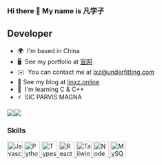 ### Hi there 👋 My name is 凡学子

Developer
------------------

* 🌍  I'm based in China
* 🖥️  See my portfolio at [官网](http://www.linxz.fun)
* ✉️  You can contact me at [lxz@underfitting.com](mailto:lxz@underfitting.com)
* 🚀  See my blog at [linxz.online](https://www.linxz.online)
* 🧠  I'm learning C & C++
* ⚡  SIC PARVIS MAGNA

<a href="https://www.twitter.com/lamhiuzhong" target="_blank" rel="noreferrer"><img
src="https://img.shields.io/twitter/follow/lamhiuzhong?logo=twitter&style=for-the-badge&color=3382ed&labelColor=1c1917"
/></a><a href="https://www.github.com/linxz-coder" target="_blank" rel="noreferrer"><img
src="https://img.shields.io/github/followers/linxz-coder?logo=github&style=for-the-badge&color=3382ed&labelColor=1c1917&cacheSeconds=36" /></a>

### Skills

<p align="left">
  <a href="https://developer.mozilla.org/en-US/docs/Web/JavaScript" target="_blank" rel="noreferrer">
    <img src="https://cdn.jsdelivr.net/gh/devicons/devicon/icons/javascript/javascript-original.svg" width="36" height="36" alt="Javascript" />
  </a>
  <a href="https://www.python.org/" target="_blank" rel="noreferrer">
    <img src="https://cdn.jsdelivr.net/gh/devicons/devicon/icons/python/python-original.svg" width="36" height="36" alt="Python" />
  </a>
  <a href="https://www.typescriptlang.org/" target="_blank" rel="noreferrer">
    <img src="https://cdn.jsdelivr.net/gh/devicons/devicon/icons/typescript/typescript-original.svg" width="36" height="36" alt="Typescript" />
  </a>
 <a href="https://reactjs.org/" target="_blank" rel="noreferrer">
   <img src="https://cdn.jsdelivr.net/gh/devicons/devicon/icons/react/react-original.svg" width="36" height="36" alt="React" />
 </a>
 <a href="https://tailwindcss.com/" target="_blank" rel="noreferrer">
   <img src="https://cdn.jsdelivr.net/gh/devicons/devicon@latest/icons/tailwindcss/tailwindcss-original.svg" width="36" height="36" alt="TailwindCSS" />
 </a>
  <a href="https://nodejs.org/en/" target="_blank" rel="noreferrer">
    <img src="https://cdn.jsdelivr.net/gh/devicons/devicon/icons/nodejs/nodejs-original.svg" width="36" height="36" alt="NodeJS" />
  </a>
<a href="https://www.mysql.com/" target="_blank" rel="noreferrer">
  <img src="https://cdn.jsdelivr.net/gh/devicons/devicon/icons/mysql/mysql-original.svg" width="36" height="36" alt="MySQL" />
</a>
</p>

<!--
**linxz-coder/linxz-coder** is a ✨ _special_ ✨ repository because its `README.md` (this file) appears on your GitHub profile.

Here are some ideas to get you started:

- 🔭 I’m currently working on ...
- 🌱 I’m currently learning ...
- 👯 I’m looking to collaborate on ...
- 🤔 I’m looking for help with ...
- 💬 Ask me about ...
- 📫 How to reach me: ...
- 😄 Pronouns: ...
- ⚡ Fun fact: ...
-->

